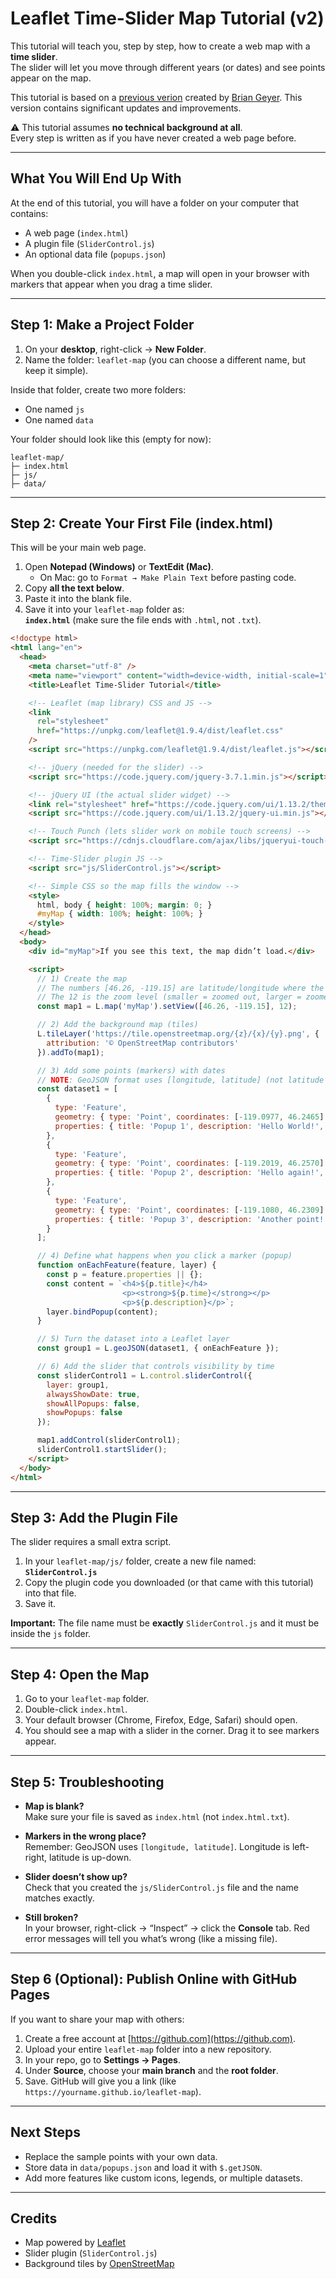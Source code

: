 # Leaflet Time-Slider Map Tutorial (v2)

This tutorial will teach you, step by step, how to create a web map with a **time slider**.  
The slider will let you move through different years (or dates) and see points appear on the map.

This tutorial is based on a [previous verion](https://github.com/chi-initiative/LeafletSlider-tutorial) created by [Brian Geyer](https://github.com/geyerbri).  This version contains significant updates and improvements.  

⚠️ This tutorial assumes **no technical background at all**.  
Every step is written as if you have never created a web page before.

---

## What You Will End Up With
At the end of this tutorial, you will have a folder on your computer that contains:
- A web page (`index.html`)  
- A plugin file (`SliderControl.js`)  
- An optional data file (`popups.json`)  

When you double-click `index.html`, a map will open in your browser with markers that appear when you drag a time slider.

---

## Step 1: Make a Project Folder
1. On your **desktop**, right-click → **New Folder**.  
2. Name the folder: `leaflet-map` (you can choose a different name, but keep it simple).

Inside that folder, create two more folders:
- One named `js`  
- One named `data`  

Your folder should look like this (empty for now):

```
leaflet-map/
├─ index.html
├─ js/
├─ data/
```

---

## Step 2: Create Your First File (index.html)
This will be your main web page.

1. Open **Notepad (Windows)** or **TextEdit (Mac)**.  
   - On Mac: go to `Format → Make Plain Text` before pasting code.  
2. Copy **all the text below**.  
3. Paste it into the blank file.  
4. Save it into your `leaflet-map` folder as:  
   **`index.html`** (make sure the file ends with `.html`, not `.txt`).

```html
<!doctype html>
<html lang="en">
  <head>
    <meta charset="utf-8" />
    <meta name="viewport" content="width=device-width, initial-scale=1" />
    <title>Leaflet Time-Slider Tutorial</title>

    <!-- Leaflet (map library) CSS and JS -->
    <link
      rel="stylesheet"
      href="https://unpkg.com/leaflet@1.9.4/dist/leaflet.css"
    />
    <script src="https://unpkg.com/leaflet@1.9.4/dist/leaflet.js"></script>

    <!-- jQuery (needed for the slider) -->
    <script src="https://code.jquery.com/jquery-3.7.1.min.js"></script>

    <!-- jQuery UI (the actual slider widget) -->
    <link rel="stylesheet" href="https://code.jquery.com/ui/1.13.2/themes/base/jquery-ui.css" />
    <script src="https://code.jquery.com/ui/1.13.2/jquery-ui.min.js"></script>

    <!-- Touch Punch (lets slider work on mobile touch screens) -->
    <script src="https://cdnjs.cloudflare.com/ajax/libs/jqueryui-touch-punch/0.2.3/jquery.ui.touch-punch.min.js"></script>

    <!-- Time-Slider plugin JS -->
    <script src="js/SliderControl.js"></script>

    <!-- Simple CSS so the map fills the window -->
    <style>
      html, body { height: 100%; margin: 0; }
      #myMap { width: 100%; height: 100%; }
    </style>
  </head>
  <body>
    <div id="myMap">If you see this text, the map didn’t load.</div>

    <script>
      // 1) Create the map
      // The numbers [46.26, -119.15] are latitude/longitude where the map starts.
      // The 12 is the zoom level (smaller = zoomed out, larger = zoomed in).
      const map1 = L.map('myMap').setView([46.26, -119.15], 12);

      // 2) Add the background map (tiles)
      L.tileLayer('https://tile.openstreetmap.org/{z}/{x}/{y}.png', {
        attribution: '© OpenStreetMap contributors'
      }).addTo(map1);

      // 3) Add some points (markers) with dates
      // NOTE: GeoJSON format uses [longitude, latitude] (not latitude first!)
      const dataset1 = [
        {
          type: 'Feature',
          geometry: { type: 'Point', coordinates: [-119.0977, 46.2465] },
          properties: { title: 'Popup 1', description: 'Hello World!', time: '1992/01' }
        },
        {
          type: 'Feature',
          geometry: { type: 'Point', coordinates: [-119.2019, 46.2570] },
          properties: { title: 'Popup 2', description: 'Hello again!', time: '1992/06' }
        },
        {
          type: 'Feature',
          geometry: { type: 'Point', coordinates: [-119.1080, 46.2309] },
          properties: { title: 'Popup 3', description: 'Another point!', time: '1992/07' }
        }
      ];

      // 4) Define what happens when you click a marker (popup)
      function onEachFeature(feature, layer) {
        const p = feature.properties || {};
        const content = `<h4>${p.title}</h4>
                         <p><strong>${p.time}</strong></p>
                         <p>${p.description}</p>`;
        layer.bindPopup(content);
      }

      // 5) Turn the dataset into a Leaflet layer
      const group1 = L.geoJSON(dataset1, { onEachFeature });

      // 6) Add the slider that controls visibility by time
      const sliderControl1 = L.control.sliderControl({
        layer: group1,
        alwaysShowDate: true,
        showAllPopups: false,
        showPopups: false
      });

      map1.addControl(sliderControl1);
      sliderControl1.startSlider();
    </script>
  </body>
</html>
```

---

## Step 3: Add the Plugin File
The slider requires a small extra script.

1. In your `leaflet-map/js/` folder, create a new file named:  
   **`SliderControl.js`**  
2. Copy the plugin code you downloaded (or that came with this tutorial) into that file.  
3. Save it.  

**Important:** The file name must be **exactly** `SliderControl.js` and it must be inside the `js` folder.

---

## Step 4: Open the Map
1. Go to your `leaflet-map` folder.  
2. Double-click `index.html`.  
3. Your default browser (Chrome, Firefox, Edge, Safari) should open.  
4. You should see a map with a slider in the corner. Drag it to see markers appear.

---

## Step 5: Troubleshooting
- **Map is blank?**  
  Make sure your file is saved as `index.html` (not `index.html.txt`).  

- **Markers in the wrong place?**  
  Remember: GeoJSON uses `[longitude, latitude]`. Longitude is left-right, latitude is up-down.  

- **Slider doesn’t show up?**  
  Check that you created the `js/SliderControl.js` file and the name matches exactly.  

- **Still broken?**  
  In your browser, right-click → “Inspect” → click the **Console** tab. Red error messages will tell you what’s wrong (like a missing file).

---

## Step 6 (Optional): Publish Online with GitHub Pages
If you want to share your map with others:

1. Create a free account at [https://github.com](https://github.com).  
2. Upload your entire `leaflet-map` folder into a new repository.  
3. In your repo, go to **Settings → Pages**.  
4. Under **Source**, choose your **main branch** and the **root folder**.  
5. Save. GitHub will give you a link (like `https://yourname.github.io/leaflet-map`).  

---

## Next Steps
- Replace the sample points with your own data.  
- Store data in `data/popups.json` and load it with `$.getJSON`.  
- Add more features like custom icons, legends, or multiple datasets.

---

## Credits
- Map powered by [Leaflet](https://leafletjs.com/)  
- Slider plugin (`SliderControl.js`)  
- Background tiles by [OpenStreetMap](https://www.openstreetmap.org/copyright)  

